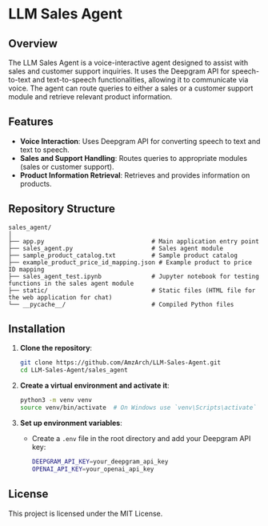 # LLM Sales Agent

## Overview

The LLM Sales Agent is a voice-interactive agent designed to assist with sales and customer support inquiries. It uses the Deepgram API for speech-to-text and text-to-speech functionalities, allowing it to communicate via voice. The agent can route queries to either a sales or a customer support module and retrieve relevant product information.

## Features

- **Voice Interaction**: Uses Deepgram API for converting speech to text and text to speech.
- **Sales and Support Handling**: Routes queries to appropriate modules (sales or customer support).
- **Product Information Retrieval**: Retrieves and provides information on products.

## Repository Structure

```
sales_agent/
│
├── app.py                              # Main application entry point
├── sales_agent.py                      # Sales agent module
├── sample_product_catalog.txt          # Sample product catalog
├── example_product_price_id_mapping.json # Example product to price ID mapping
├── sales_agent_test.ipynb              # Jupyter notebook for testing functions in the sales agent module
├── static/                             # Static files (HTML file for the web application for chat)
└── __pycache__/                        # Compiled Python files
```

## Installation

1. **Clone the repository**:
    ```bash
    git clone https://github.com/AmzArch/LLM-Sales-Agent.git
    cd LLM-Sales-Agent/sales_agent
    ```

2. **Create a virtual environment and activate it**:
    ```bash
    python3 -m venv venv
    source venv/bin/activate  # On Windows use `venv\Scripts\activate`
    ```

3. **Set up environment variables**:
    - Create a `.env` file in the root directory and add your Deepgram API key:
      ```bash
      DEEPGRAM_API_KEY=your_deepgram_api_key
      OPENAI_API_KEY=your_openai_api_key
      ```

## License

This project is licensed under the MIT License.
